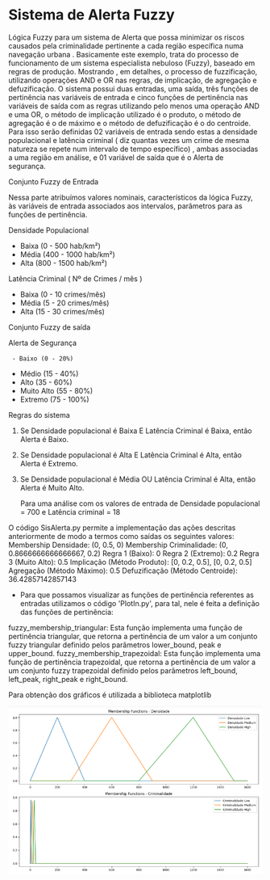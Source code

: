 # Sistema de Alerta Fuzzy
Lógica Fuzzy para um sistema de Alerta que possa minimizar os riscos causados pela criminalidade pertinente a cada região específica numa navegação urbana .
Basicamente este exemplo, trata do processo de funcionamento de um sistema especialista nebuloso (Fuzzy), baseado em regras de produção. Mostrando , em detalhes, o processo de fuzzificação, 
utilizando operações AND e OR nas regras, de implicação, de agregação e defuzificação. O sistema possui duas entradas, uma saída, três funções de pertinência nas variáveis de entrada
e cinco funções de pertinência nas variáveis de saída com as regras utilizando pelo menos uma operação AND e uma OR, o método de implicação utilizado é  o produto, o método de agregação
é o de máximo e o método de defuzificação é o do centroide. 
Para isso serão definidas 02 variáveis de entrada sendo estas a densidade populacional e latência criminal ( diz quantas vezes um crime de mesma natureza se repete num intervalo de tempo específico) , ambas associadas a uma região em análise, e 01 variável de saída que é o Alerta de segurança.

Conjunto Fuzzy de Entrada

Nessa parte atribuímos valores nominais, característicos da lógica Fuzzy,  às variáveis de entrada associados aos intervalos, parâmetros para as funções de pertinência.

Densidade Populacional

   - Baixa (0 - 500 hab/km²)
   - Média (400 - 1000 hab/km²)
   - Alta (800 - 1500 hab/km²)
       
Latência Criminal ( Nº de Crimes / mês )

   - Baixa (0 - 10 crimes/mês)
   - Média (5 - 20 crimes/mês)
   - Alta (15 - 30 crimes/mês)

  Conjunto Fuzzy de saída

   Alerta de Segurança

 	 - Baixo (0 - 20%)
   - Médio (15 - 40%)
   - Alto (35 - 60%)
   - Muito Alto (55 - 80%)
   - Extremo (75 - 100%)

Regras do sistema


1. Se Densidade populacional é Baixa E Latência Criminal é Baixa, então Alerta é Baixo.
2. Se Densidade populacional é Alta E Latência Criminal  é Alta, então Alerta é Extremo.
3. Se Densidade populacional é Média OU Latência Criminal  é Alta, então Alerta é Muito Alto.

	Para uma análise com os valores de entrada de Densidade populacional = 700 e Latência criminal = 18

O código SisAlerta.py permite a implementação das ações descritas anteriormente de modo a termos como saídas os seguintes valores:
Membership Densidade: (0, 0.5, 0)
Membership Criminalidade: (0, 0.8666666666666667, 0.2)
Regra 1 (Baixo): 0
Regra 2 (Extremo): 0.2
Regra 3 (Muito Alto): 0.5
Implicação (Método Produto): [0, 0.2, 0.5], [0, 0.2, 0.5]
Agregação (Método Máximo): 0.5
Defuzificação (Método Centroide): 36.42857142857143
       

- Para que possamos visualizar as funções de pertinência referentes as entradas utilizamos o código 'PlotIn.py', para tal, nele é feita a definição das funções de pertinência:

fuzzy_membership_triangular: Esta função implementa uma função de pertinência triangular, que retorna a pertinência de um valor a um conjunto fuzzy triangular definido pelos parâmetros lower_bound, peak e upper_bound.
fuzzy_membership_trapezoidal: Esta função implementa uma função de pertinência trapezoidal, que retorna a pertinência de um valor a um conjunto fuzzy trapezoidal definido pelos parâmetros left_bound, left_peak, right_peak e right_bound.

Para obtenção dos gráficos é utilizada a biblioteca matplotlib

![Alt Text](plotIn.png)



